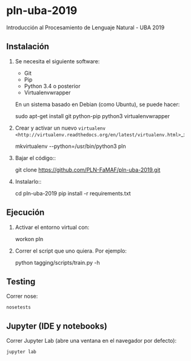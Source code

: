 # pln-uba-2019

Introducción al Procesamiento de Lenguaje Natural - UBA 2019


## Instalación

1. Se necesita el siguiente software:

   - Git
   - Pip
   - Python 3.4 o posterior
   - Virtualenvwrapper

   En un sistema basado en Debian (como Ubuntu), se puede hacer:

    sudo apt-get install git python-pip python3 virtualenvwrapper

2. Crear y activar un nuevo
   `virtualenv <http://virtualenv.readthedocs.org/en/latest/virtualenv.html>`_:

    mkvirtualenv --python=/usr/bin/python3 pln

3. Bajar el código::

    git clone https://github.com/PLN-FaMAF/pln-uba-2019.git

4. Instalarlo::

    cd pln-uba-2019
    pip install -r requirements.txt


## Ejecución

1. Activar el entorno virtual con:

    workon pln

2. Correr el script que uno quiera. Por ejemplo:

    python tagging/scripts/train.py -h


## Testing

Correr nose:

    nosetests


## Jupyter (IDE y notebooks)

Correr Jupyter Lab (abre una ventana en el navegador por defecto):

    jupyter lab
